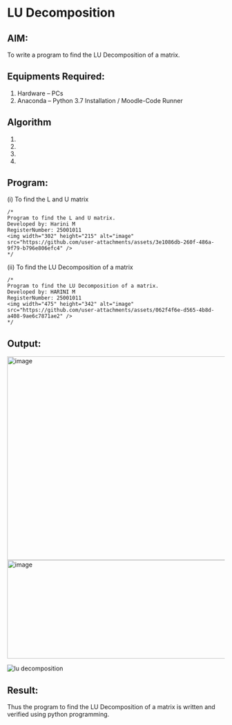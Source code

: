 # LU Decomposition 

## AIM:
To write a program to find the LU Decomposition of a matrix.

## Equipments Required:
1. Hardware – PCs
2. Anaconda – Python 3.7 Installation / Moodle-Code Runner

## Algorithm
1. 
2. 
3. 
4. 

## Program:
(i) To find the L and U matrix
```
/*
Program to find the L and U matrix.
Developed by: Harini M
RegisterNumber: 25001011
<img width="302" height="215" alt="image" src="https://github.com/user-attachments/assets/3e1086db-260f-486a-9f79-b796e806efc4" />      
*/
```
(ii) To find the LU Decomposition of a matrix
```
/*
Program to find the LU Decomposition of a matrix.
Developed by: HARINI M
RegisterNumber: 25001011
<img width="475" height="342" alt="image" src="https://github.com/user-attachments/assets/062f4f6e-d565-4b8d-a408-9ae6c7871ae2" />
*/
```

## Output:
<img width="1215" height="471" alt="image" src="https://github.com/user-attachments/assets/8215ff81-ef67-49b3-87fe-6f6a441f6d31" />
<img width="1147" height="228" alt="image" src="https://github.com/user-attachments/assets/493ad2b1-fc16-440e-95fa-913bd309236e" />


![lu decomposition]()


## Result:
Thus the program to find the LU Decomposition of a matrix is written and verified using python programming.

